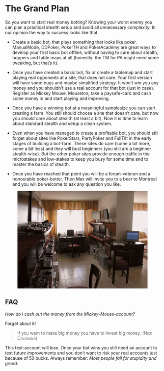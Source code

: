 # The Grand Plan

So you want to start real money botting? Knowing your worst enemy you
can plan a practical stealth setup and avoid all unnecessary complexity.
In our opinion the way to success looks like that

- Create a basic bot, that plays something that looks like poker.
  ManualMode, DDPoker, PokerTH and PokerAcademy are great ways to
  develop your first basic bot offline, without having to care about
  stealth, hoppers and table maps at all (honestly: the TM for PA might
  need some tweaking, but that’s it).

- Once you have created a basic bot, fix or create a tablemap and start
  playing real opponents at a site, that does not care. Your first
  version will have some bugs and maybe simplified strategy. It won’t
  win you any money and you shouldn’t use a real account for that bot
  (just in case). Register as Mickey Mouse, Mouseton, take a
  paysafe-card and cash some money in and start playing and improving.

- Once you have a winning bot at a meaningful samplesize you can start
  creating a farm. You still should choose a site that doesn’t care, but
  now you should care about stealth (at least a bit). Now it is time to
  learn about standard stealth and setup a clean system.

- Even when you have managed to create a profitable bot, you should
  still forget about sites like PokerStars, PartyPoker and FullTilt in
  the early stages of building a bot-farm. These sites do care (some a
  bit more, some a bit less) and they will bust beginners (you still are
  a beginner stealth-wise). But the other poker sites provide enough
  traffic in the microstakes and low-stakes to keep you busy for some
  time and to master the basics of stealth.

- Once you have reached that point you will be a forum-veteran and a
  honourable poker-botter. Then Max will invite you to a beer to
  Montreal and you will be welcome to ask any question you like.

<figure>
<img src="images/OH_setup_1_cropped.jpg" />
</figure>

## FAQ

*How do I cash out the money from the Mickey-Mouse-account?*

Forget about it!

> If you want to make big money you have to invest big money.
> (<span class="smallcaps">Nick Coldhand</span>)

This test-account will lose. Once your bot wins you still need an
account to test future improvements and you don’t want to risk your real
accounts just because of 50 bucks. Always remember: *Most people fail
for stupidity and greed.*
